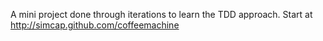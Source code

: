 A mini project done through iterations to learn the TDD approach. Start at http://simcap.github.com/coffeemachine

